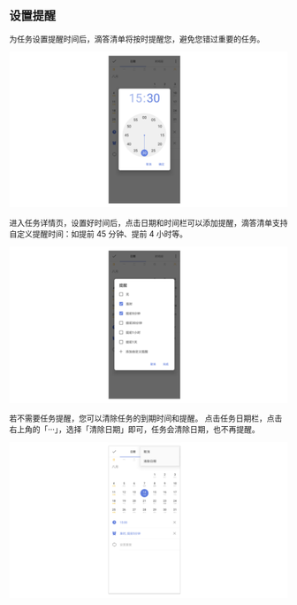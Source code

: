 ## 设置提醒

为任务设置提醒时间后，滴答清单将按时提醒您，避免您错过重要的任务。

![](../../images/android/task/Settingtime.png)

进入任务详情页，设置好时间后，点击日期和时间栏可以添加提醒，滴答清单支持自定义提醒时间：如提前 45 分钟、提前 4 小时等。 

![](../../images/android/task/Setalert.png)

若不需要任务提醒，您可以清除任务的到期时间和提醒。 点击任务日期栏，点击右上角的「···」，选择「清除日期」即可，任务会清除日期，也不再提醒。

![](../../images/android/task/reminder.png)

